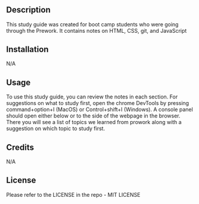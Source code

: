 # <Prework-study-guide Webpage>

## Description

This study guide was created for boot camp students who were going through the Prework. It contains notes on HTML, CSS, git, and JavaScript

## Installation

N/A

## Usage

To use this study guide, you can review the notes in each section. For suggestions on what to study first, open the chrome DevTools by pressing command+option+I (MacOS) or Control+shift+I (Windows). A console panel should open either below or to the side of the webpage in the browser. There you will see a list of topics we learned from prowork along with a suggestion on which topic to study first.

## Credits

N/A

## License

Please refer to the LICENSE in the repo - MIT LICENSE



